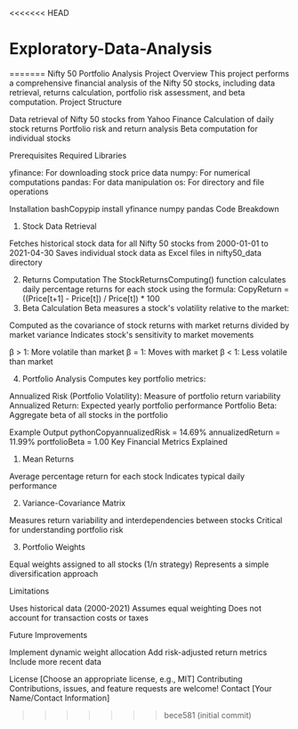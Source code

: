 <<<<<<< HEAD
# Exploratory-Data-Analysis
=======
Nifty 50 Portfolio Analysis Project
Overview
This project performs a comprehensive financial analysis of the Nifty 50 stocks, including data retrieval, returns calculation, portfolio risk assessment, and beta computation.
Project Structure

Data retrieval of Nifty 50 stocks from Yahoo Finance
Calculation of daily stock returns
Portfolio risk and return analysis
Beta computation for individual stocks

Prerequisites
Required Libraries

yfinance: For downloading stock price data
numpy: For numerical computations
pandas: For data manipulation
os: For directory and file operations

Installation
bashCopypip install yfinance numpy pandas
Code Breakdown
1. Stock Data Retrieval

Fetches historical stock data for all Nifty 50 stocks from 2000-01-01 to 2021-04-30
Saves individual stock data as Excel files in nifty50_data directory

2. Returns Computation
The StockReturnsComputing() function calculates daily percentage returns for each stock using the formula:
CopyReturn = ((Price[t+1] - Price[t]) / Price[t]) * 100
3. Beta Calculation
Beta measures a stock's volatility relative to the market:

Computed as the covariance of stock returns with market returns divided by market variance
Indicates stock's sensitivity to market movements

β > 1: More volatile than market
β = 1: Moves with market
β < 1: Less volatile than market



4. Portfolio Analysis
Computes key portfolio metrics:

Annualized Risk (Portfolio Volatility): Measure of portfolio return variability
Annualized Return: Expected yearly portfolio performance
Portfolio Beta: Aggregate beta of all stocks in the portfolio

Example Output
pythonCopyannualizedRisk = 14.69%
annualizedReturn = 11.99%
portfolioBeta = 1.00
Key Financial Metrics Explained
1. Mean Returns

Average percentage return for each stock
Indicates typical daily performance

2. Variance-Covariance Matrix

Measures return variability and interdependencies between stocks
Critical for understanding portfolio risk

3. Portfolio Weights

Equal weights assigned to all stocks (1/n strategy)
Represents a simple diversification approach

Limitations

Uses historical data (2000-2021)
Assumes equal weighting
Does not account for transaction costs or taxes

Future Improvements

Implement dynamic weight allocation
Add risk-adjusted return metrics
Include more recent data

License
[Choose an appropriate license, e.g., MIT]
Contributing
Contributions, issues, and feature requests are welcome!
Contact
[Your Name/Contact Information]
>>>>>>> bece581 (initial commit)
